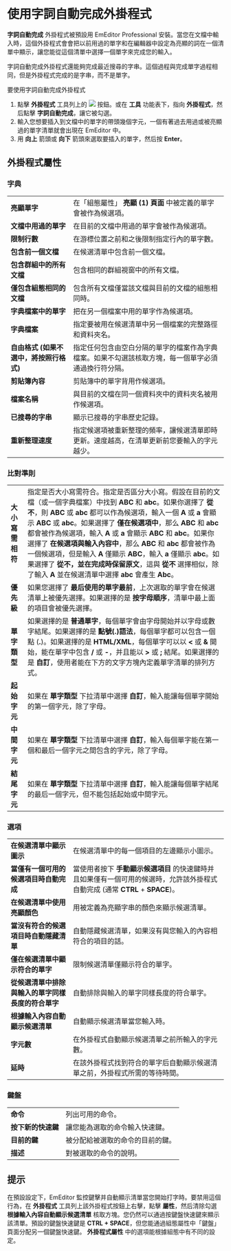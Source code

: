 # 使用字詞自動完成外掛程式

**字詞自動完成** 外掛程式被預設用 EmEditor Professional 安裝。當您在文檔中輸入時，這個外掛程式會會把以前用過的單字和在編輯器中設定為亮顯的詞在一個清單中顯示，讓您能從這個清單中選擇一個單字來完成您的輸入。

字詞自動完成外掛程式還能夠完成最近搜尋的字串。這個過程與完成單字過程相同，但是外掛程式完成的是字串，而不是單字。

要使用字詞自動完成外掛程式

1. 點擊 **外掛程式** 工具列上的 ![](../../images/wordcomplete..png) 按鈕。或在 **工具** 功能表下，指向 **外掛程式**，然后點擊 **字詞自動完成**，讓它被勾選。
2. 輸入您想要插入到文檔中的單字的帶頭幾個字元，一個有著過去用過或被亮顯過的單字清單就會出現在 EmEditor 中。
3. 用 **向上** 箭頭或 **向下** 箭頭來選取要插入的單字，然后按 **Enter**。

## 外掛程式屬性

### 字典

|     |     |
| --- | --- |
| **亮顯單字** | 在「組態屬性」 **亮顯 (1) 頁面** 中被定義的單字會被作為候選項。 |
| **文檔中用過的單字** | 在目前的文檔中用過的單字會被作為候選項。 |
| **限制行數** | 在游標位置之前和之後限制指定行內的單字數。 |
| **包含前一個文檔** | 在候選清單中包含前一個文檔。 |
| **包含群組中的所有文檔** | 包含相同的群組視窗中的所有文檔。 |
| **僅包含組態相同的文檔** | 包含所有文檔僅當該文檔與目前的文檔的組態相同時。 |
| **字典檔案中的單字** | 把在另一個檔案中用的單字作為候選項。 |
| **字典檔案** | 指定要被用在候選清單中另一個檔案的完整路徑和資料夾名。 |
| **自由格式 (如果不選中，將按照行格式)** | 指定任何包含由空白分隔的單字的檔案作為字典檔案。如果不勾選該核取方塊，每一個單字必須通過換行符分隔。 |
| **剪貼簿內容** | 剪貼簿中的單字背用作候選項。 |
| **檔案名稱** | 與目前的文檔在同一個資料夾中的資料夾名被用作候選項。 |
| **已搜尋的字串** | 顯示已搜尋的字串歷史記錄。 |
| **重新整理速度** | 指定候選項被重新整理的頻率，讓候選清單即時更新。速度越高，在清單更新前您要輸入的字元越少。 |

### 比對準則

|     |     |
| --- | --- |
| **大小寫需相符** | 指定是否大小寫需符合。指定是否區分大小寫。假設在目前的文檔（或一個字典檔案）中找到 **ABC** 和 **abc**。如果你選擇了 **從不**，則 **ABC** 或 **abc** 都可以作為候選項，輸入一個 **A** 或 **a** 會顯示 **ABC** 或 **abc**。如果選擇了 **僅在候選項中**，那么 **ABC** 和 **abc** 都會被作為候選項，輸入 **A** 或 **a** 會顯示 **ABC** 和 **abc**。如果你選擇了 **在候選項與輸入內容中**，那么 **ABC** 和 **abc** 都會被作為一個候選項，但是輸入 **A** 僅顯示 **ABC**，輸入 **a** 僅顯示 **abc**。如果選擇了 **從不，並在完成時保留原文**，這與 **從不** 選擇相似，除了輸入 **A** 並在候選清單中選擇 **abc** 會產生 **Abc**。 |
| **優先級** | 如果您選擇了 **最后使用的單字最前**，上次選取的單字會在候選清單上被優先選擇。如果選擇的是 **按字母順序**，清單中最上面的項目會被優先選擇。 |
| **單字類型** | 如果選擇的是 **普通單字**，每個單字會由字母開始并以字母或數字結尾。如果選擇的是 **點號(.)語法**，每個單字都可以包含一個點 (**.**)。如果選擇的是 **HTML/XML**，每個單字可以以 **<** 或 **&** 開始，能在單字中包含 **/** 或 **-**，并且能以 **>** 或 **;** 結尾。如果選擇的是 **自訂**，使用者能在下方的文字方塊內定義單字清單的排列方式。 |
| **起始字元** | 如果在 **單字類型** 下拉清單中選擇 **自訂**，輸入能讓每個單字開始的第一個字元，除了字母。 |
| **中間字元** | 如果在 **單字類型** 下拉清單中選擇 **自訂**，輸入每個單字能在第一個和最后一個字元之間包含的字元，除了字母。 |
| **結尾字元** | 如果在 **單字類型** 下拉清單中選擇 **自訂**，輸入能讓每個單字結尾的最后一個字元，但不能包括起始或中間字元。 |

### 選項

|     |     |
| --- | --- |
| **在候選清單中顯示圖示** | 在候選清單中的每一個項目的左邊顯示小圖示。 |
| **當僅有一個可用的候選項目時自動完成** | 當使用者按下 **手動顯示候選項目** 的快速鍵時并且如果僅有一個可用的候選時，允許該外掛程式自動完成 (通常 **CTRL** + **SPACE**)。 |
| **在候選清單中使用亮顯顏色** | 用被定義為亮顯字串的顏色來顯示候選清單。 |
| **當沒有符合的候選項目時自動隱藏清單** | 自動隱藏候選清單，如果沒有與您輸入的內容相符合的項目的話。 |
| **僅在候選清單中顯示符合的單字** | 限制候選清單僅顯示符合的單字。 |
| **從候選清單中排除與輸入的單字同樣長度的符合單字** | 自動排除與輸入的單字同樣長度的符合單字。 |
| **根據輸入內容自動顯示候選清單** | 自動顯示候選清單當您輸入時。 |
| **字元數** | 在外掛程式自動顯示候選清單之前所輸入的字元數。 |
| **延時** | 在該外掛程式找到符合的單字后自動顯示候選清單之前，外掛程式所需的等待時間。 |

### 鍵盤

|     |     |
| --- | --- |
| **命令** | 列出可用的命令。 |
| **按下新的快速鍵** | 讓您能為選取的命令輸入快速鍵。 |
| **目前的鍵** | 被分配給被選取的命令的目前的鍵。 |
| **描述** | 對被選取的命令的說明。 |

## 提示

在預設設定下，EmEditor 監控鍵擊并自動顯示清單當您開始打字時。要禁用這個行為，在 **外掛程式** 工具列上該外掛程式按鈕上右擊，點擊 **屬性**，然后清除勾選 **根據輸入內容自動顯示候選清單** 核取方塊。您仍然可以通過按鍵盤快速鍵來顯示該清單。預設的鍵盤快速鍵是 **CTRL + SPACE**，但您能通過組態屬性中「鍵盤」頁面分配另一個鍵盤快速鍵。 **外掛程式屬性** 中的選項能根據組態中有不同的設定。
